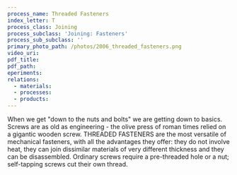 ```yaml
---
process_name: Threaded Fasteners
index_letter: T
process_class: Joining
process_subclass: 'Joining: Fasteners'
process_sub_subclass: ''
primary_photo_path: /photos/2006_threaded_fasteners.png
video_uri:
pdf_title:
pdf_path:
eperiments:
relations:
  - materials:
  - processes:
  - products:
---
```




When we get "down to the nuts and bolts" we are getting down to basics. Screws are as old as engineering - the olive press of roman times relied on a gigantic wooden screw. THREADED FASTENERS are the most versatile of mechanical fasteners, with all the advantages they offer: they do not involve heat, they can join dissimilar materials of very different thickness and they can be disassembled. Ordinary screws require a pre-threaded hole or a nut; self-tapping screws cut their own thread.